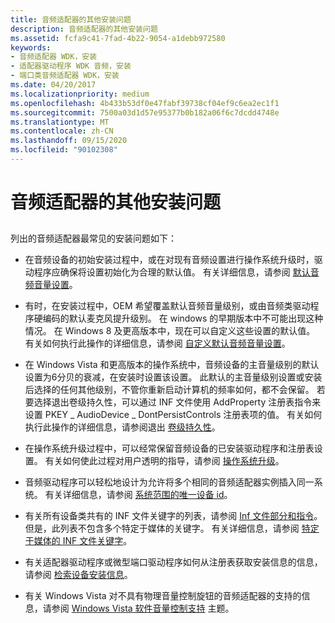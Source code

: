 ```yaml
---
title: 音频适配器的其他安装问题
description: 音频适配器的其他安装问题
ms.assetid: fcfa9c41-7fad-4b22-9054-a1debb972580
keywords:
- 音频适配器 WDK，安装
- 适配器驱动程序 WDK 音频，安装
- 端口类音频适配器 WDK，安装
ms.date: 04/20/2017
ms.localizationpriority: medium
ms.openlocfilehash: 4b433b53df0e47fabf39738cf04ef9c6ea2ec1f1
ms.sourcegitcommit: 7500a03d1d57e95377b0b182a06f6c7dcdd4748e
ms.translationtype: MT
ms.contentlocale: zh-CN
ms.lasthandoff: 09/15/2020
ms.locfileid: "90102308"
---
```

# <a name="miscellaneous-installation-issues-for-an-audio-adapter"></a>音频适配器的其他安装问题


## <span id="miscellaneous_installation_issues_for_an_audio_adapter"></span><span id="MISCELLANEOUS_INSTALLATION_ISSUES_FOR_AN_AUDIO_ADAPTER"></span>


列出的音频适配器最常见的安装问题如下：

-   在音频设备的初始安装过程中，或在对现有音频设置进行操作系统升级时，驱动程序应确保将设置初始化为合理的默认值。 有关详细信息，请参阅 [默认音频音量设置](default-audio-volume-settings.md)。

-   有时，在安装过程中，OEM 希望覆盖默认音频音量级别，或由音频类驱动程序硬编码的默认麦克风提升级别。 在 windows 的早期版本中不可能出现这种情况。 在 Windows 8 及更高版本中，现在可以自定义这些设置的默认值。 有关如何执行此操作的详细信息，请参阅 [自定义默认音频音量设置](customizing-default-audio-volume-settings.md)。

-   在 Windows Vista 和更高版本的操作系统中，音频设备的主音量级别的默认设置为6分贝的衰减，在安装时设置该设置。 此默认的主音量级别设置或安装后选择的任何其他级别，不管你重新启动计算机的频率如何，都不会保留。 若要选择退出卷级持久性，可以通过 INF 文件使用 AddProperty 注册表指令来设置 PKEY \_ AudioDevice \_ DontPersistControls 注册表项的值。 有关如何执行此操作的详细信息，请参阅退出 [卷级持久性](opting-out-of-volume-level-persistence.md)。

-   在操作系统升级过程中，可以经常保留音频设备的已安装驱动程序和注册表设置。 有关如何使此过程对用户透明的指导，请参阅 [操作系统升级](operating-system-upgrades.md)。

-   音频驱动程序可以轻松地设计为允许将多个相同的音频适配器实例插入同一系统。 有关详细信息，请参阅 [系统范围的唯一设备 id](system-wide-unique-device-ids.md)。

-   有关所有设备类共有的 INF 文件关键字的列表，请参阅 [Inf 文件部分和指令](../install/index.md)。 但是，此列表不包含多个特定于媒体的关键字。 有关详细信息，请参阅 [特定于媒体的 INF 文件关键字](media-specific-inf-file-keywords.md)。

-   有关适配器驱动程序或微型端口驱动程序如何从注册表获取安装信息的信息，请参阅 [检索设备安装信息](retrieving-device-setup-information.md)。

-   有关 Windows Vista 对不具有物理音量控制旋钮的音频适配器的支持的信息，请参阅 [Windows Vista 软件音量控制支持](./software-volume-control-support.md) 主题。

